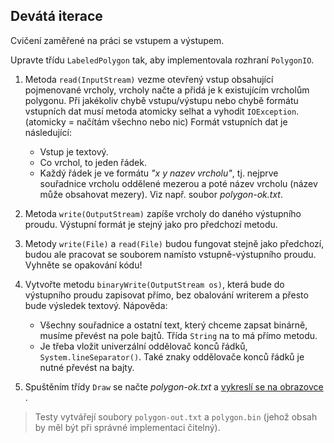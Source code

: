 ## Devátá iterace

Cvičení zaměřené na práci se vstupem a výstupem.

Upravte třídu `LabeledPolygon` tak, aby implementovala rozhraní `PolygonIO`.

1.  Metoda `read(InputStream)` vezme otevřený vstup obsahující pojmenované vrcholy,
    vrcholy načte a přidá je k existujícím vrcholům polygonu.
    Při jakékoliv chybě vstupu/výstupu nebo chybě formátu vstupních dat musí metoda atomicky selhat
    a vyhodit `IOException`. (atomicky = načítám všechno nebo nic)
    Formát vstupních dat je následující:
    *   Vstup je textový.
    *   Co vrchol, to jeden řádek.
    *   Každý řádek je ve formátu _"x y nazev vrcholu"_, tj. nejprve souřadnice vrcholu oddělené mezerou
        a poté název vrcholu (název může obsahovat mezery).
        Viz např. soubor _polygon-ok.txt_.

2.  Metoda `write(OutputStream)` zapíše vrcholy do daného výstupního proudu.
    Výstupní formát je stejný jako pro předchozí metodu.

3.  Metody `write(File)` a `read(File)` budou fungovat stejně jako předchozí,
    budou ale pracovat se souborem namísto vstupně-výstupního proudu.
    Vyhněte se opakování kódu!

4.  Vytvořte metodu `binaryWrite(OutputStream os)`, která bude do výstupního proudu zapisovat přímo,
    bez obalování writerem a přesto bude výsledek textový. Nápověda:
    *   Všechny souřadnice a ostatní text, který chceme zapsat binárně, musíme převést na pole bajtů.
        Třída `String` na to má přímo metodu.
    *   Je třeba vložit univerzální oddělovač konců řádků, `System.lineSeparator()`.
        Také znaky oddělovače konců řádků je nutné převést na bajty.

5.  Spuštěním třídy `Draw` se načte _polygon-ok.txt_ a [vykreslí se na obrazovce
    ](https://gitlab.fi.muni.cz/pb162/pb162-course-info/wikis/draw-images#iteration-09).

> Testy vytvářejí soubory `polygon-out.txt` a `polygon.bin` (jehož obsah by měl být při správné implementaci čitelný).
